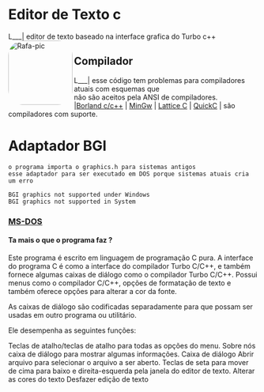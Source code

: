 # Editor de Texto c
L___| editor de texto baseado na interface grafica do Turbo c++
    <img align="left" alt="Rafa-pic" height="130" style="border-radius:30px;" src="https://d22blwhp6neszm.cloudfront.net/37/361654/tc_000.png">
## Compilador
L___| esse código tem problemas para compiladores atuais com esquemas que  
      não são aceitos pela ANSI de compiladores.   
    |[Borland c/c++](https://en.wikipedia.org/wiki/Borland_C%2B%2B) | [MinGw](https://en.wikipedia.org/wiki/MinGW) | [Lattice C](https://en.wikipedia.org/wiki/Lattice_C) | [QuickC](https://en.wikipedia.org/wiki/QuickC) |  são compiladores com suporte.    
    
# Adaptador BGI
    o programa importa o graphics.h para sistemas antigos 
    esse adaptador para ser executado em DOS porque sistemas atuais cria um erro
    
    BGI graphics not supported under Windows
    BGI graphics not supported in System
    
### [MS-DOS](https://en.wikipedia.org/wiki/MS-DOS)
#### Ta mais o que o programa faz ?
Este programa é escrito em linguagem de programação C pura. A interface do programa C é como a interface do compilador Turbo C/C++, e também fornece algumas caixas de diálogo como o compilador Turbo C/C++. Possui menus como o compilador C/C++, opções de formatação de texto e também oferece opções para alterar a cor da fonte.

As caixas de diálogo são codificadas separadamente para que possam ser usadas em outro programa ou utilitário.

Ele desempenha as seguintes funções:

Teclas de atalho/teclas de atalho para todas as opções do menu.
Sobre nós caixa de diálogo para mostrar algumas informações.
Caixa de diálogo Abrir arquivo para selecionar o arquivo a ser aberto.
Teclas de seta para mover de cima para baixo e direita-esquerda pela janela do editor de texto.
Alterar as cores do texto
Desfazer edição de texto
